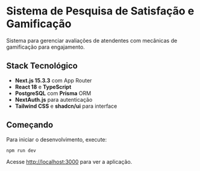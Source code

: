 # Sistema de Pesquisa de Satisfação e Gamificação

Sistema para gerenciar avaliações de atendentes com mecânicas de gamificação para engajamento.

## Stack Tecnológico

- **Next.js 15.3.3** com App Router
- **React 18** e **TypeScript**
- **PostgreSQL** com **Prisma** ORM
- **NextAuth.js** para autenticação
- **Tailwind CSS** e **shadcn/ui** para interface

## Começando

Para iniciar o desenvolvimento, execute:

```bash
npm run dev
```

Acesse [http://localhost:3000](http://localhost:3000) para ver a aplicação.
